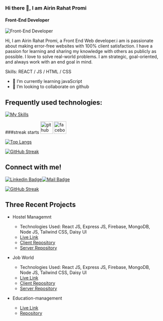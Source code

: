 ### Hi there 👋, I am Airin Rahat Promi
#### Front-End Developer
![Front-End Developer](https://i.ibb.co/LYvbZcZ/githubbanner.png)

Hi, I am Airin Rahat Promi, a Front End Web developer.i am is passionate about making error-free websites with 100% client satisfaction. I have a passion for learning and sharing my knowledge with others as publicly as possible. I love to solve real-world problems. I am strategic, goal-oriented, and always work with an end goal in mind. 

Skills:  REACT / JS / HTML / CSS

- 🌱 I’m currently learning javaScript 
- 👯 I’m looking to collaborate on github 

## Frequently used technologies:
[![My Skills](https://skillicons.dev/icons?i=html,css,js,tailwind,react,firebase,express,mongo,nodejs,git,figma)](https://skillicons.dev)

###streak starts
[<img src='https://cdn.jsdelivr.net/npm/simple-icons@3.0.1/icons/github.svg' alt='github' height='40'>](https://github.com/airinrahat)  [<img src='https://cdn.jsdelivr.net/npm/simple-icons@3.0.1/icons/facebook.svg' alt='facebook' height='40'>](https://www.facebook.com/airinrahat)  

[![Top Langs](https://github-readme-stats.vercel.app/api/top-langs/?username=airinrahat)](https://github.com/anuraghazra/github-readme-stats)

<a href="https://git.io/streak-stats"><img src="https://github-readme-streak-stats.herokuapp.com?user=airinrahat&theme=transparent&date_format=M%20j%5B%2C%20Y%5D&exclude_days=Sun%2CMon%2CTue%2CWed%2CThu%2CFri%2CSat&card_width=800&type=png" alt="GitHub Streak" /></a>


## Connect with me!

[![Linkedin Badge](https://img.shields.io/badge/LinkedIn-0077B5?style=for-the-badge&logo=linkedin&logoColor=white)](https://www.linkedin.com/in/faysal-hosen/)[![Mail Badge](https://img.shields.io/badge/Gmail-D14836?style=for-the-badge&logo=gmail&logoColor=white)](mailto:faysalhosen7025@gmail.com)


[![GitHub Streak](https://github-readme-streak-stats.herokuapp.com?user=faysalhosen&theme=shadow-purple&hide_border=true&border_radius=4.8&date_format=M%20j%5B%2C%20Y%5D&card_width=1000)](https://git.io/streak-stats)

## Three Recent Projects
- Hostel Managemnt
    * Technologies Used: React JS, Express JS, Firebase, MongoDB, Node JS, Tailwind CSS, Daisy UI
    * [Live Link](https://hostel-management-79aab.web.app/)
    * [Client Repository](https://github.com/airinrahat/hostel-manegement-client-side) 
    * [Server Repository](https://github.com/airinrahat/hostel-manegement-server-side)
      
- Job World
    * Technologies Used: React JS, Express JS, Firebase, MongoDB, Node JS, Tailwind CSS, Daisy UI
    * [Live Link](https://grand-kashata-180b1a.netlify.app/)
    * [Client Repository](https://github.com/airinrahat/job-world-client-side) 
    * [Server Repository](https://github.com/airinrahat/job-world-server-side)

- Education-management
    * [Live Link](https://event-managment-arp.netlify.app/) 
    * [ Repository](https://github.com/airinrahat/assigment9-education-managemnt) 

